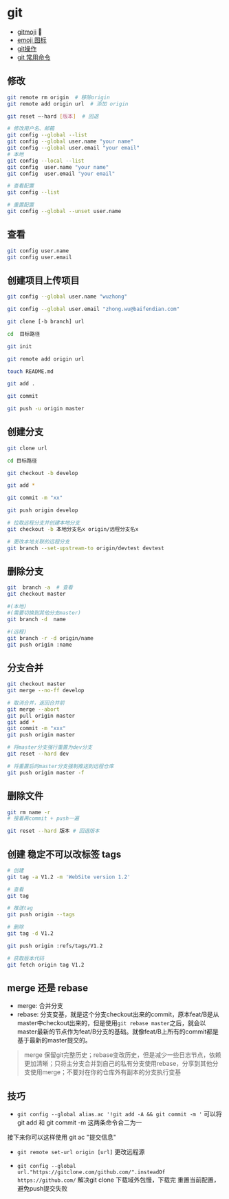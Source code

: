 # git

- [gitmoji](https://gitmoji.carloscuesta.me/) :art:
- [emoji 图标](https://github.com/scotch-io/All-Github-Emoji-Icons)
- [git操作](http://www.bootcss.com/p/git-guide/)
- [git 常用命令](https://juejin.im/post/5dbe7a476fb9a0207f1035d0?utm_source=gold_browser_extension)

## 修改

```sh
git remote rm origin  # 移除origin
git remote add origin url  # 添加 origin

git reset –-hard [版本]  # 回退

# 修改用户名、邮箱
git config --global --list
git config --global user.name "your name"
git config --global user.email "your email"
# 本地
git config --local --list
git config  user.name "your name"
git config  user.email "your email"

# 查看配置
git config --list

# 重置配置
git config --global --unset user.name

```

## 查看

```bash
git config user.name
git config user.email
```

## 创建项目上传项目

```bash
git config --global user.name "wuzhong"

git config --global user.email "zhong.wu@baifendian.com"

git clone [-b branch] url 

cd  目标路径

git init

git remote add origin url

touch README.md

git add .

git commit  

git push -u origin master
```

## 创建分支

```bash
git clone url

cd 目标路径

git checkout -b develop

git add *

git commit -m "xx"

git push origin develop

# 拉取远程分支并创建本地分支
git checkout -b 本地分支名x origin/远程分支名x

# 更改本地关联的远程分支
git branch --set-upstream-to origin/devtest devtest
```

## 删除分支

```bash
git  branch -a  # 查看
git checkout master

#(本地)
#(需要切换到其他分支master)
git branch -d  name

#(远程)
git branch -r -d origin/name
git push origin :name
```

## 分支合并

```bash
git checkout master
git merge --no-ff develop

# 取消合并，返回合并前
git merge --abort
git pull origin master
git add *
git commit -m "xxx"
git push origin master

# 将master分支强行重置为dev分支
git reset --hard dev

# 将重置后的master分支强制推送到远程仓库
git push origin master -f
```

## 删除文件

```bash
git rm name -r
# 接着再commit + push一遍

git reset --hard 版本 # 回退版本
```

## 创建 稳定不可以改标签 tags

```bash
# 创建
git tag -a V1.2 -m 'WebSite version 1.2'

# 查看
git tag

# 推送tag
git push origin --tags

# 删除
git tag -d V1.2

git push origin :refs/tags/V1.2

# 获取版本代码
git fetch origin tag V1.2
```

## merge 还是 rebase

- merge: 合并分支
- rebase: 分支变基，就是这个分支checkout出来的commit，原本feat/B是从master中checkout出来的，但是使用`git rebase master`之后，就会以master最新的节点作为feat/B分支的基础。就像feat/B上所有的commit都是基于最新的master提交的。

> merge 保留git完整历史；rebase变改历史，但是减少一些日志节点，依赖更加清晰；只将主分支合并到自己的私有分支使用rebase，分享到其他分支使用merge；不要对在你的仓库外有副本的分支执行变基

## 技巧

- `git config --global alias.ac '!git add -A && git commit -m '` 可以将 git add 和 git commit -m 这两条命令合二为一

接下来你可以这样使用 git ac "提交信息"

- `git remote set-url origin [url]` 更改远程源

- `git config --global url."https://gitclone.com/github.com/".insteadOf https://github.com/` 解决git clone 下载域外包慢，下载完 重置当前配置，避免push提交失败
